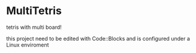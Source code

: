 # MultiTetris
tetris with multi board!

this project need to be edited with Code::Blocks and is configured under a Linux enviroment
